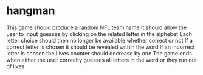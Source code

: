# hangman
This game should produce a random NFL team name
 It should allow the user to input guesses by clicking on the related letter in the alphebet
 Each letter choice should then no longer be available whether correct or not
 If a correct letter is chosen it should be revealed within the word
 If an incorrect letter is chosen the Lives counter should decrease by one
 The game ends when either the user correclty guesses all letters in the word or they run out of lives
 
